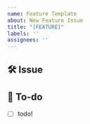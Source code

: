 ```yaml
---
name: Feature Template
about: New Feature Issue
title: "[FEATURE]"
labels: ''
assignees: ''
---
```


## 🛠 Issue
<!-- 이슈에 대해 설명해주세요 -->

## 📝 To-do
<!-- 진행할 작업에 대해 적어주세요 -->
- [ ] todo!
